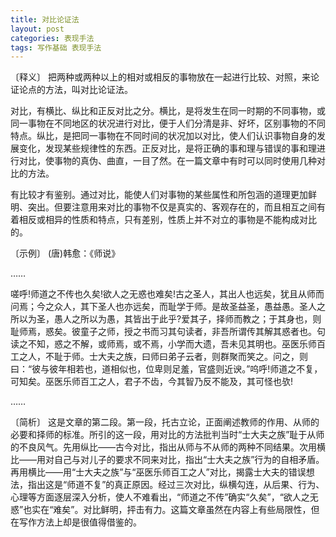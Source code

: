 ```yaml
---
title: 对比论证法
layout: post
categories: 表现手法
tags: 写作基础 表现手法
---
```


〔释义〕 把两种或两种以上的相对或相反的事物放在一起进行比较、对照，来论证论点的方法，叫对比论证法。

对比，有横比、纵比和正反对比之分。横比，是将发生在同一时期的不同事物，或同一事物在不同地区的状况进行对比，便于人们分清是非、好坏，区别事物的不同特点。纵比，是把同一事物在不同时间的状况加以对比，使人们认识事物自身的发展变化，发现某些规律性的东西。正反对比，是将正确的事和理与错误的事和理进行对比，使事物的真伪、曲直，一目了然。在一篇文章中有时可以同时使用几种对比的方法。

有比较才有鉴别。通过对比，能使人们对事物的某些属性和所包涵的道理更加鲜明、突出。但要注意用来对比的事物不仅是真实的、客观存在的，而且相互之间有着相反或相异的性质和特点，只有差别，性质上并不对立的事物是不能构成对比的。

〔示例〕 (唐)韩愈：《师说》

……

嗟呼!师道之不传也久矣!欲人之无惑也难矣!古之圣人，其出人也远矣，犹且从师而问焉；今之众人，其下圣人也亦远矣，而耻学于师。是故圣益圣，愚益愚。圣人之所以为圣，愚人之所以为愚，其皆出于此乎?爱其子，择师而教之；于其身也，则耻师焉，惑矣。彼童子之师，授之书而习其句读者，非吾所谓传其解其惑者也。句读之不知，惑之不解，或师焉，或不焉，小学而大遗，吾未见其明也。巫医乐师百工之人，不耻于师。士大夫之族，曰师曰弟子云者，则群聚而笑之。问之，则曰：“彼与彼年相若也，道相似也，位卑则足羞，官盛则近谀。”呜呼!师道之不复，可知矣。巫医乐师百工之人，君子不齿，今其智乃反不能及，其可怪也欤!

……

〔简析〕 这是文章的第二段。第一段，托古立论，正面阐述教师的作用、从师的必要和择师的标准。所引的这一段，用对比的方法批判当时“士大夫之族”耻于从师的不良风气。先用纵比——古今对比，指出从师与不从师的两种不同结果。次用横比——用对自己与对儿子的要求不同来对比，指出“士大夫之族”行为的自相矛盾。再用横比——用“士大夫之族”与“巫医乐师百工之人”对比，揭露士大夫的错误想法，指出这是“师道不复”的真正原因。经过三次对比，纵横勾连，从后果、行为、心理等方面逐层深入分析，使人不难看出，“师道之不传”确实“久矣”，“欲人之无惑”也实在“难矣”。对比鲜明，抨击有力。这篇文章虽然在内容上有些局限性，但在写作方法上却是很值得借鉴的。 